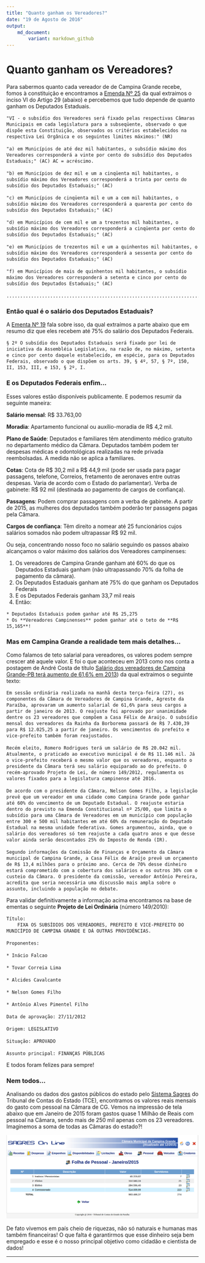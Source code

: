 ```yaml
---
title: "Quanto ganham os Vereadores?"
date: "19 de Agosto de 2016"
output: 
    md_document:
        variant: markdown_github
---
```


# Quanto ganham os Vereadores?
Para sabermos quanto cada vereador de de Campina Grande recebe, fomos à constituição e encontramos a
[Emenda Nº 25](http://www.planalto.gov.br/ccivil_03/Constituicao/Emendas/Emc/emc25.htm) da qual extraimos o inciso VI do Artigo 29 (abaixo) e percebemos que tudo depende de quanto ganham os Deputados Estaduais.

    "VI - o subsídio dos Vereadores será fixado pelas respectivas Câmaras Municipais em cada legislatura para a subseqüente, observado o que dispõe esta Constituição, observados os critérios estabelecidos na respectiva Lei Orgânica e os seguintes limites máximos:" (NR)
    
    "a) em Municípios de até dez mil habitantes, o subsídio máximo dos Vereadores corresponderá a vinte por cento do subsídio dos Deputados Estaduais;" (AC) AC = acréscimo.
    
    "b) em Municípios de dez mil e um a cinqüenta mil habitantes, o subsídio máximo dos Vereadores corresponderá a trinta por cento do subsídio dos Deputados Estaduais;" (AC)
    
    "c) em Municípios de cinqüenta mil e um a cem mil habitantes, o subsídio máximo dos Vereadores corresponderá a quarenta por cento do subsídio dos Deputados Estaduais;" (AC)
    
    "d) em Municípios de cem mil e um a trezentos mil habitantes, o subsídio máximo dos Vereadores corresponderá a cinqüenta por cento do subsídio dos Deputados Estaduais;" (AC)
    
    "e) em Municípios de trezentos mil e um a quinhentos mil habitantes, o subsídio máximo dos Vereadores corresponderá a sessenta por cento do subsídio dos Deputados Estaduais;" (AC)
    
    "f) em Municípios de mais de quinhentos mil habitantes, o subsídio máximo dos Vereadores corresponderá a setenta e cinco por cento do subsídio dos Deputados Estaduais;" (AC)
    
    ................................................................................."

### Então qual é o salário dos Deputados Estaduais?
A [Ementa Nº 19](http://www.planalto.gov.br/ccivil_03/Constituicao/Emendas/Emc/emc19.htm) fala sobre isso, da qual extraímos a parte abaixo que em resumo diz que eles recebem até 75% do salário dos Deputados Federais.

    § 2º O subsídio dos Deputados Estaduais será fixado por lei de iniciativa da Assembléia Legislativa, na razão de, no máximo, setenta e cinco por cento daquele estabelecido, em espécie, para os Deputados Federais, observado o que dispõem os arts. 39, § 4º, 57, § 7º, 150, II, 153, III, e 153, § 2º, I.


### E os Deputados Federais enfim...

Esses valores estão disponíveis publicamente. E podemos resumir da seguinte maneira:

**Salário mensal**: R$ 33.763,00

**Moradia**: Apartamento funcional ou auxílio-moradia de R$ 4,2 mil.

**Plano de Saúde**: Deputados e familiares têm atendimento médico gratuito no departamento médico da Câmara. Deputados também podem ter despesas médicas e odontológicas realizadas na rede privada reembolsadas. A medida não se aplica a familiares.

**Cotas**: Cota de R$ 30,2 mil a R$ 44,9 mil (pode ser usada para pagar passagens, telefone, Correios, fretamento de aeronaves entre outras despesas. Varia de acordo com o Estado do parlamentar). Verba de gabinete: R$ 92 mil (destinada ao pagamento de cargos de confiança).

**Passagens**: Podem comprar passagens com a verba de gabinete. A partir de 2015, as mulheres dos deputados também poderão ter passagens pagas pela Câmara.

**Cargos de confiança**: Têm direito a nomear até 25 funcionários cujos salários somados não podem ultrapassar R$ 92 mil.

Ou seja, concentrando nosso foco no salário seguindo os passos abaixo alcançamos o valor máximo dos salários dos Vereadores campinenses:

  1) Os vereadores de Campina Grande ganham até 60% do que os Deputados Estaduais ganham (não ultrapassando 70% da folha de pagamento da câmara).
  2) Os Deputados Estaduais ganham até 75% do que ganham os Deputados Federais
  3) E os Deputados Federais ganham 33,7 mil reais
  4) Então:
  
    * Deputados Estaduais podem ganhar até R$ 25,275
    * Os **Vereadores Campinenses** podem ganhar até o teto de **R$ 15,165**!


### Mas em Campina Grande a realidade tem mais detalhes...

Como falamos de teto salarial para vereadores, os valores podem sempre crescer até aquele valor. E foi o que aconteceu em 2013 como nos conta a postagem de André Costa de título [Salário dos vereadores de Campina Grande-PB terá aumento de 61,6% em 2013](http://andrecostamp.blogspot.com.br/2012/11/salario-dos-vereadores-de-campina.html)) da qual extraimos o seguinte texto:

    Em sessão ordinária realizada na manhã desta terça-feira (27), os componentes da Câmara de Vereadores de Campina Grande, Agreste da Paraíba, aprovaram um aumento salarial de 61,6% para seus cargos a partir de janeiro de 2013. O reajuste foi aprovado por unanimidade dentre os 23 vereadores que compõem a Casa Félix de Araújo. O subsídio mensal dos vereadores da Rainha da Borborema passará de R$ 7.430,39 para R$ 12.025,25 a partir de janeiro. Os vencimentos do prefeito e vice-prefeito também foram reajustados.

    Recém eleito, Romero Rodrigues terá um salário de R$ 20.042 mil. Atualmente, o praticado ao executivo municipal é de R$ 11.146 mil. Já o vice-prefeito receberá o mesmo valor que os vereadores, enquanto o presidente da Câmara terá seu salário equiparado ao do prefeito. O recém-aprovado Projeto de Lei, de número 149/2012, regulamenta os valores fixados para a legislatura campinense até 2016.

    De acordo com o presidente da Câmara, Nelson Gomes Filho, a legislação prevê que um vereador em uma cidade como Campina Grande pode ganhar até 60% do vencimento de um Deputado Estadual. O reajuste estaria dentro do previsto na Emenda Constitucional nº 25/00, que limita o subsídio para uma Câmara de Vereadores em um município com população entre 300 e 500 mil habitantes em até 60% da remuneração do Deputado Estadual na mesma unidade federativa. Gomes argumentou, ainda, que o salário dos vereadores só tem reajuste a cada quatro anos e que desse valor ainda serão descontados 25% do Imposto de Renda (IR).

    Segundo informações da Comissão de Finanças e Orçamento da Câmara municipal de Campina Grande, a Casa Félix de Araújo prevê um orçamento de R$ 13,4 milhões para o próximo ano. Cerca de 70% desse dinheiro estará comprometido com a cobertura dos salários e os outros 30% com o custeio da Câmara. O presidente da comissão, vereador Antônio Pereira, acredita que seria necessária uma discussão mais ampla sobre o assunto, incluindo a população no debate.

Para validar definitivamente a informação acima encontramos na base de ementas o seguinte **Projeto de Lei Ordinária** (número 149/2010):

    Título:
        FIXA OS SUBSÍDIOS DOS VEREADORES, PREFEITO E VICE-PREFEITO DO MUNICÍPIO DE CAMPINA GRANDE E DÁ OUTRAS PROVIDÊNCIAS.

    Proponentes:

    * Inácio Falcao

    * Tovar Correia Lima

    * Alcides Cavalcante

    * Nelson Gomes Filho

    * Antônio Alves Pimentel Filho

    Data de aprovação: 27/11/2012

    Origem: LEGISLATIVO

    Situação: APROVADO

    Assunto principal: FINANÇAS PÚBLICAS

E todos foram felizes para sempre!

### Nem todos...

Analisando os dados dos gastos públicos do estado pelo [Sistema Sagres](https://sagres.tce.pb.gov.br) do Tribunal de Contas do Estado (TCE), encontramos os valores reais mensais do gasto com pessoal na Câmara de CG.  Vemos na impressão de tela abaixo que em Janeiro de 2015 foram gastos quase 1 Milhão de Reais com pessoal na Câmara, sendo mais de 250 mil apenas com os 23 vereadores. Imaginemos a soma de todas as Câmaras do estado?!

![Pagamento Pessoal da Câmara CG em Janeiro de 2015](figure/sagres_cg_camara_pessoal_2015_01.png)

De fato vivemos em país cheio de riquezas, não só naturais e humanas mas também financeiras! O que falta é garantirmos que esse dinheiro seja bem empregado e esse é o nosso principal objetivo como cidadão e cientista de dados!

---
